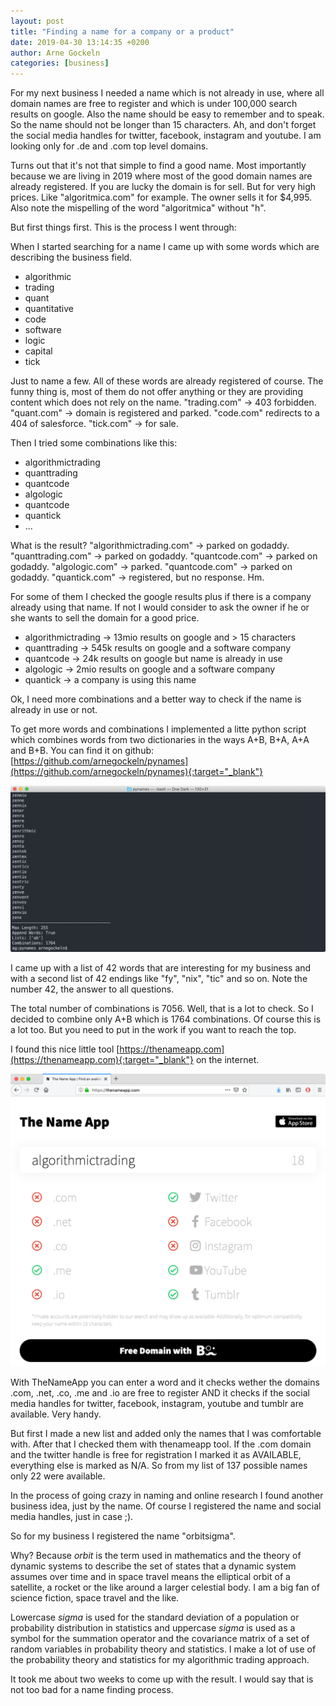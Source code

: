 ```yaml
---
layout: post
title: "Finding a name for a company or a product"
date: 2019-04-30 13:14:35 +0200
author: Arne Gockeln
categories: [business]
---
```

For my next business I needed a name which is not already in use, where all domain names are free to register and which is under 100,000 search results on google. Also the name should be easy to remember and to speak. So the name should not be longer than 15 characters. Ah, and don't forget the social media handles for twitter, facebook, instagram and youtube. I am looking only for .de and .com top level domains.

Turns out that it's not that simple to find a good name. Most importantly because we are living in 2019 where most of the good domain names are already registered. If you are lucky the domain is for sell. But for very high prices. Like "algoritmica.com" for example. The owner sells it for $4,995. Also note the mispelling of the word "algoritmica" without "h".

But first things first. This is the process I went through:

When I started searching for a name I came up with some words which are describing the business field.

- algorithmic 
- trading
- quant
- quantitative
- code
- software
- logic
- capital
- tick

Just to name a few. All of these words are already registered of course. The funny thing is, most of them do not offer anything or they are providing content which does not rely on the name. "trading.com" -> 403 forbidden. "quant.com" -> domain is registered and parked. "code.com" redirects to a 404 of salesforce. "tick.com" -> for sale.

Then I tried some combinations like this:

- algorithmictrading
- quanttrading
- quantcode
- algologic
- quantcode
- quantick
- ...

What is the result? "algorithmictrading.com" -> parked on godaddy. "quanttrading.com" -> parked on godaddy. "quantcode.com" -> parked on godaddy. "algologic.com" -> parked. "quantcode.com" -> parked on godaddy. "quantick.com" -> registered, but no response. Hm.

For some of them I checked the google results plus if there is a company already using that name. If not I would consider to ask the owner if he or she wants to sell the domain for a good price.

- algorithmictrading -> 13mio results on google and > 15 characters
- quanttrading -> 545k results on google and a software company
- quantcode -> 24k results on google but name is already in use
- algologic -> 2mio results on google and a software company
- quantick -> a company is using this name

Ok, I need more combinations and a better way to check if the name is already in use or not.

To get more words and combinations I implemented a litte python script which combines words from two dictionaries in the ways A+B, B+A, A+A and B+B. You can find it on github: [https://github.com/arnegockeln/pynames](https://github.com/arnegockeln/pynames){:target="_blank"}

![pynames screenshot](/uploads/042019/pynames-screenshot.png)

I came up with a list of 42 words that are interesting for my business and with a second list of 42 endings like "fy", "nix", "tic" and so on. Note the number 42, the answer to all questions.

The total number of combinations is 7056. Well, that is a lot to check. So I decided to combine only A+B which is 1764 combinations. Of course this is a lot too. But you need to put in the work if you want to reach the top.

I found this nice little tool [https://thenameapp.com](https://thenameapp.com){:target="_blank"} on the internet.

![TheNameApp](/uploads/042019/thenameapp-screenshot.png)

With TheNameApp you can enter a word and it checks wether the domains .com, .net, .co, .me and .io are free to register AND it checks if the social media handles for twitter, facebook, instagram, youtube and tumblr are available. Very handy. 

But first I made a new list and added only the names that I was comfortable with. After that I checked them with thenameapp tool. If the .com domain and the twitter handle is free for registration I marked it as AVAILABLE, everything else is marked as N/A. So from my list of 137 possible names only 22 were available. 

In the process of going crazy in naming and online research I found another business idea, just by the name. Of course I registered the name and social media handles, just in case ;).

So for my business I registered the name "orbitsigma". 

Why? Because *orbit* is the term used in mathematics and the theory of dynamic systems to describe the set of states that a dynamic system assumes over time and in space travel means the elliptical orbit of a satellite, a rocket or the like around a larger celestial body. I am a big fan of science fiction, space travel and the like.

Lowercase *sigma* is used for the standard deviation of a population or probability distribution in statistics and uppercase *sigma* is used as a symbol for the summation operator and the covariance matrix of a set of random variables in probability theory and statistics. I make a lot of use of the probability theory and statistics for my algorithmic trading approach.

It took me about two weeks to come up with the result. I would say that is not too bad for a name finding process. 